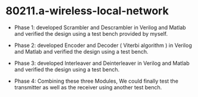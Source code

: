 # 80211.a-wireless-local-network
+ Phase 1: developed Scrambler and Descrambler in Verilog and
Matlab and verified the design using a test bench provided by
myself.

+ Phase 2: developed Encoder and Decoder ( Viterbi algorithm )
in Verilog and Matlab and verified the design using a test
bench.

+ Phase 3: developed Interleaver and Deinterleaver in Verilog
and Matlab and verified the design using a test bench.

+ Phase 4: Combining these three Modules, We could finally test
the transmitter as well as the receiver using another test
bench.
